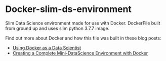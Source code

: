 # Docker-slim-ds-environment
Slim Data Science environment made for use with Docker. DockerFile built from ground up and  uses slim python 3.7.7 image.

Find out more about Docker and how this file was built in these blog posts:  
- [Using Docker as a Data Scientist](https://medium.com/analytics-vidhya/using-docker-as-a-data-scientist-8bbb203fb6b7)  
- [Creating a Complete Mini-DataScience Environment with Docker](https://medium.com/@algakovic/creating-a-complete-mini-data-science-environment-with-docker-924c733c1fa0)
